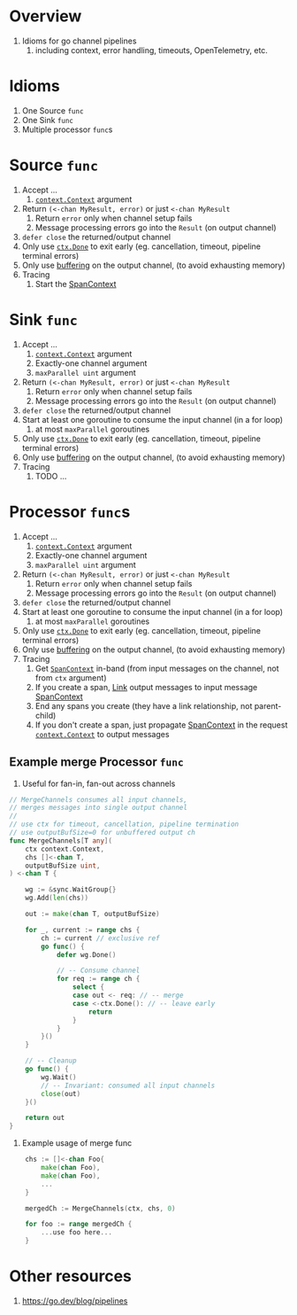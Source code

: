 # Overview
1. Idioms for go channel pipelines 
    1. including context, error handling, timeouts, OpenTelemetry, etc.


# Idioms
1. One Source `func`
1. One Sink `func`
1. Multiple processor `func`s

# Source `func`
1. Accept ... 
    1. [`context.Context`](./context.md) argument
1. Return `(<-chan MyResult, error)` or just `<-chan MyResult`  
    1. Return `error` only when channel setup fails
    1. Message processing errors go into the `Result` (on output channel)     
1. `defer close` the returned/output channel
1. Only use [`ctx.Done`](https://pkg.go.dev/context#Context) to exit early (eg. cancellation, timeout, pipeline terminal errors)
1. Only use [buffering](TODO) on the output channel, (to avoid exhausting memory)
1. Tracing
    1. Start the [SpanContext](TODO)

# Sink `func`
1. Accept ... 
    1. [`context.Context`](./context.md) argument
    1. Exactly-one channel argument
    1. `maxParallel uint` argument
1. Return `(<-chan MyResult, error)` or just `<-chan MyResult`
    1. Return `error` only when channel setup fails
    1. Message processing errors go into the `Result` (on output channel)     
1. `defer close` the returned/output channel
1. Start at least one goroutine to consume the input channel (in a for loop)
    1. at most `maxParallel` goroutines
1. Only use [`ctx.Done`](https://pkg.go.dev/context#Context) to exit early (eg. cancellation, timeout, pipeline terminal errors)
1. Only use [buffering](TODO) on the output channel, (to avoid exhausting memory)
1. Tracing
    1. TODO ...


# Processor `func`s
1. Accept ... 
    1. [`context.Context`](./context.md) argument
    1. Exactly-one channel argument
    1. `maxParallel uint` argument
1. Return `(<-chan MyResult, error)` or just `<-chan MyResult`
    1. Return `error` only when channel setup fails
    1. Message processing errors go into the `Result` (on output channel)     
1. `defer close` the returned/output channel
1. Start at least one goroutine to consume the input channel (in a for loop)
    1. at most `maxParallel` goroutines
1. Only use [`ctx.Done`](https://pkg.go.dev/context#Context) to exit early (eg. cancellation, timeout, pipeline terminal errors)
1. Only use [buffering](TODO) on the output channel, (to avoid exhausting memory)
1. Tracing
    1. Get [`SpanContext`](https://pkg.go.dev/go.opentelemetry.io/otel/trace#SpanContext) in-band (from input messages on the channel, not from `ctx` argument)
    1. If you create a span, [Link](https://pkg.go.dev/go.opentelemetry.io/otel/trace#WithLinks) output messages to input message [SpanContext](https://pkg.go.dev/go.opentelemetry.io/otel/trace#SpanContext)
    1. End any spans you create (they have a link relationship, not parent-child)    
    1. If you don't create a span, just propagate [SpanContext](https://pkg.go.dev/go.opentelemetry.io/otel/trace#SpanContext) in the request [`context.Context`](https://pkg.go.dev/context#Context) to output messages

    
## Example merge Processor `func`
1. Useful for fan-in, fan-out across channels
```go
// MergeChannels consumes all input channels,
// merges messages into single output channel
//
// use ctx for timeout, cancellation, pipeline termination
// use outputBufSize=0 for unbuffered output ch
func MergeChannels[T any](
    ctx context.Context,
    chs []<-chan T,
    outputBufSize uint,
) <-chan T {

    wg := &sync.WaitGroup{}
    wg.Add(len(chs))

    out := make(chan T, outputBufSize)

    for _, current := range chs {
        ch := current // exclusive ref
        go func() {
            defer wg.Done()

            // -- Consume channel
            for req := range ch {
                select {
                case out <- req: // -- merge
                case <-ctx.Done(): // -- leave early
                    return
                }
            }
        }()
    }

    // -- Cleanup
    go func() {
        wg.Wait()
        // -- Invariant: consumed all input channels
        close(out)
    }()

    return out
}
```

1. Example usage of merge func
```go
	chs := []<-chan Foo{
		make(chan Foo),
		make(chan Foo),
		...		
    }

	mergedCh := MergeChannels(ctx, chs, 0)

	for foo := range mergedCh {
        ...use foo here...
	}
```


# Other resources
1. https://go.dev/blog/pipelines
